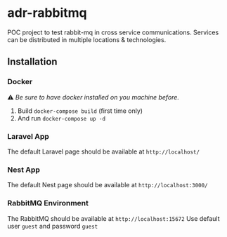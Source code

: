 # adr-rabbitmq

POC project to test rabbit-mq in cross service communications.
Services can be distributed in multiple locations & technologies.

## Installation

### Docker

⚠️ _Be sure to have docker installed on you machine before._

1. Build ``docker-compose build`` (first time only)
2. And run ``docker-compose up -d`` 

### Laravel App

The default Laravel page should be available at ``http://localhost/``


### Nest App
The default Nest page should be available at ``http://localhost:3000/``

### RabbitMQ Environment
The RabbitMQ should be available at ``http://localhost:15672``
Use default user ```guest``` and password ``guest``
